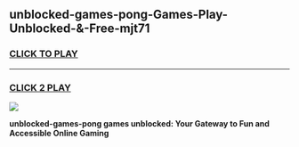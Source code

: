 
## unblocked-games-pong-Games-Play-Unblocked-&-Free-mjt71
<h3>
<a href="https://premium76.site?title=unblocked-games-pong&ref=24A">CLICK TO PLAY</a></h3>
<hr>

<h3>
<a href="https://premium76.site?title=unblocked-games-pong&ref=24A">CLICK 2 PLAY</a>
  
</h3>

<a href="https://premium76.site?title=unblocked-games-pong&ref=24A"><img src="https://clearcache.store/games.png"></a>


**unblocked-games-pong games unblocked: Your Gateway to Fun and Accessible Online Gaming**
